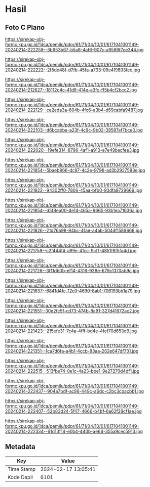 # Hasil

## Foto C Plano

https://sirekap-obj-formc.kpu.go.id/1dca/pemilu/pdpr/61/71/04/10/01/6171041001149-20240214-222259--3b953b67-b5a8-4af6-907c-a9569f7ce344.jpg

https://sirekap-obj-formc.kpu.go.id/1dca/pemilu/pdpr/61/71/04/10/01/6171041001149-20240214-222222--2f5de48f-d7fb-45fa-a733-09e4f9603fcc.jpg

https://sirekap-obj-formc.kpu.go.id/1dca/pemilu/pdpr/61/71/04/10/01/6171041001149-20240214-212627--18112c4c-41d6-414e-a3fc-ff5b4cf2bcc2.jpg

https://sirekap-obj-formc.kpu.go.id/1dca/pemilu/pdpr/61/71/04/10/01/6171041001149-20240214-222129--ce2eda3a-604b-4fc6-a3b4-d69cabfa9487.jpg

https://sirekap-obj-formc.kpu.go.id/1dca/pemilu/pdpr/61/71/04/10/01/6171041001149-20240214-222103--d6bcabbe-a23f-4c9c-9b02-38587af7bce0.jpg

https://sirekap-obj-formc.kpu.go.id/1dca/pemilu/pdpr/61/71/04/10/01/6171041001149-20240214-222020--19efe314-8796-4af1-a913-e7e49becfee3.jpg

https://sirekap-obj-formc.kpu.go.id/1dca/pemilu/pdpr/61/71/04/10/01/6171041001149-20240214-221954--5baeb866-dc97-4c2e-9798-ad3b2927583e.jpg

https://sirekap-obj-formc.kpu.go.id/1dca/pemilu/pdpr/61/71/04/10/01/6171041001149-20240214-221922--94302ff0-7806-45aa-bfb0-93dfa8729669.jpg

https://sirekap-obj-formc.kpu.go.id/1dca/pemilu/pdpr/61/71/04/10/01/6171041001149-20240214-221854--d5f8ea00-4e14-465a-9665-93b1ea71636a.jpg

https://sirekap-obj-formc.kpu.go.id/1dca/pemilu/pdpr/61/71/04/10/01/6171041001149-20240214-221826--21d76a98-94bc-41ae-a4ab-504df1589668.jpg

https://sirekap-obj-formc.kpu.go.id/1dca/pemilu/pdpr/61/71/04/10/01/6171041001149-20240214-221758--c2f444f4-a99e-41cc-9cf1-4851f6f5fa4d.jpg

https://sirekap-obj-formc.kpu.go.id/1dca/pemilu/pdpr/61/71/04/10/01/6171041001149-20240214-221726--3f11db0b-ef14-4316-938e-679c1370ab9c.jpg

https://sirekap-obj-formc.kpu.go.id/1dca/pemilu/pdpr/61/71/04/10/01/6171041001149-20240214-221637--6841d4fc-12c0-4690-8ab1-706193bb1a79.jpg

https://sirekap-obj-formc.kpu.go.id/1dca/pemilu/pdpr/61/71/04/10/01/6171041001149-20240214-221551--30e2fc5f-cd73-474b-8a91-327d41672ac2.jpg

https://sirekap-obj-formc.kpu.go.id/1dca/pemilu/pdpr/61/71/04/10/01/6171041001149-20240214-221423--215efe31-7c4a-4fff-bd4e-4fef70d653d9.jpg

https://sirekap-obj-formc.kpu.go.id/1dca/pemilu/pdpr/61/71/04/10/01/6171041001149-20240214-221351--1ca7d6fa-a4b1-4ccb-83aa-262e647df731.jpg

https://sirekap-obj-formc.kpu.go.id/1dca/pemilu/pdpr/61/71/04/10/01/6171041001149-20240214-222515--513fbe74-0e1c-4a23-bbe1-9e27270d4df1.jpg

https://sirekap-obj-formc.kpu.go.id/1dca/pemilu/pdpr/61/71/04/10/01/6171041001149-20240214-222437--904a7bdf-ac96-449c-a6dc-c2bc3cbacbb1.jpg

https://sirekap-obj-formc.kpu.go.id/1dca/pemilu/pdpr/61/71/04/10/01/6171041001149-20240214-222407--52b83d24-5f47-4666-b4bf-6a62f28cf1ae.jpg

https://sirekap-obj-formc.kpu.go.id/1dca/pemilu/pdpr/61/71/04/10/01/6171041001149-20240214-222334--61d13f14-e0b4-440b-ae64-355a9cec5913.jpg


## Metadata

| Key        | Value               |
| ---------- | ------------------- |
| Time Stamp | 2024-02-17 13:05:41 |
| Kode Dapil | 6101                |



